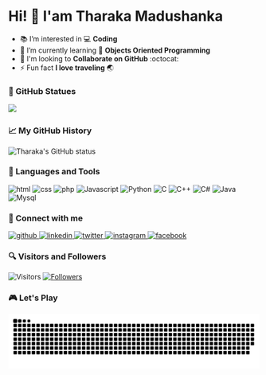 # Hi! :wave: I'am Tharaka Madushanka

- :books: I’m interested in :computer: **Coding** 
- :seedling: I’m currently learning :game_die: **Objects Oriented Programming**
- :eyes: I'm looking to **Collaborate on GitHub** :octocat:
- :zap: Fun fact **I love traveling** :earth_asia:

### :memo: GitHub Statues

<img src="https://github-readme-streak-stats.herokuapp.com/?user=zluvsand">

### :chart_with_upwards_trend: My GitHub History

![Tharaka's GitHub status](https://github-readme-stats.vercel.app/api?username=TharakaMadushankaWanshathilaka&show_icons=true&count_private=true)

<!--
![Top Langs](https://github-readme-stats.vercel.app/api/top-langs?username=TharakaMadushankaWanshathilaka&layout=compact&langs_count=10)
-->

<!--
![Anurag's GitHub stats](https://github-readme-stats.vercel.app/api?username=TharakaMadushankaWanshathilaka&count_private=true&show_icons=true)
[![Top Langs](https://github-readme-stats.vercel.app/api/top-langs/?username=TharakaMadushankaWanshathilaka)](https://github.com/anuraghazra/github-readme-stats&layout=compact&langs_count=10)
-->

### :dart: Languages and Tools

<p align="left">
  
  <img src="https://cdn-icons-png.flaticon.com/512/5968/5968267.png" alt="html" width="45" height="45"/>
  <img src="https://cdn-icons-png.flaticon.com/512/5968/5968242.png" alt="css" width="45" height="45"/>
  <img src="https://cdn-icons-png.flaticon.com/512/5968/5968332.png" alt="php" width="45" height="45"/>
  <img src="https://cdn-icons-png.flaticon.com/512/5968/5968292.png" alt="Javascript" width="45" height="45"/>
  <img src="https://cdn-icons-png.flaticon.com/512/5968/5968350.png" alt="Python" width="45" height="45"/>
  <img src="https://cdn-icons-png.flaticon.com/512/5968/5968228.png" alt="C" width="45" height="45"/>
  <img src="https://cdn-icons-png.flaticon.com/512/6132/6132222.png" alt="C++" width="45" height="45"/>
  <img src="https://cdn-icons-png.flaticon.com/512/6132/6132221.png" alt="C#" width="45" height="45"/>
  <img src="https://cdn-icons-png.flaticon.com/512/5968/5968282.png" alt="Java" width="45" height="45"/>
  <img src="https://cdn-icons-png.flaticon.com/512/5968/5968313.png" alt="Mysql" width="45" height="45"/>

  <!--  
  <img src="" alt="" width="45" height="45"/>
  <img src="" alt="" width="45" height="45"/>
  <img src="" alt="" width="45" height="45"/>
  -->
</p>
  
### :electric_plug: Connect with me

<p align="left">
  
  <a href="https://github.com/TharakaMadushankaWanshathilaka">
    <img src="https://cdn-icons-png.flaticon.com/512/1051/1051326.png" alt="github" width="45" height="45"/>
  </a>
  
  <a href="https://www.linkedin.com/in/tharaka-madushanka-wanshathilaka/">
    <img src="https://cdn-icons-png.flaticon.com/512/3536/3536505.png" alt="linkedin" width="45" height="45"/>
  </a>
  
  <a href="https://twitter.com/TharakaTmw7">
    <img src="https://cdn-icons-png.flaticon.com/512/733/733579.png" alt="twitter" width="45" height="45"/>
  </a>
  
  <a href="https://www.instagram.com/tharaka_madushanka_tmw7/">
    <img src="https://cdn-icons-png.flaticon.com/512/2111/2111463.png" alt="instagram" width="45" height="45"/>
  </a>
  
  <a href="https://www.facebook.com/TharakaMadushankaWanshathilaka/">
    <img src="https://cdn-icons-png.flaticon.com/512/5968/5968764.png" alt="facebook" width="45" height="45"/>
  </a>
  
</p>

### :mag: Visitors and Followers
![Visitors](https://visitor-badge.laobi.icu/badge?page_id=TharakaMadushankaWanshathilaka.TharakaMadushankaWanshathilaka)
[![Followers](https://img.shields.io/github/followers/TharakaMadushankaWanshathilaka?label=Follow&style=social)](https://github.com/TharakaMadushankaWanshathilaka)

### :video_game: Let's Play
![Snake animation](https://github.com/TharakaMadushankaWanshathilaka/TharakaMadushankaWanshathilaka/blob/output/github-contribution-grid-snake.svg)

